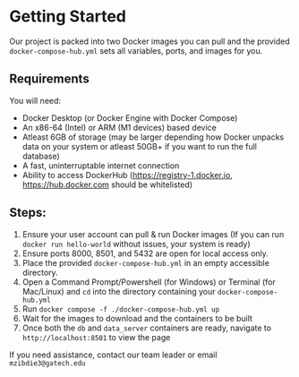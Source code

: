 # Getting Started

Our project is packed into two Docker images you can pull and the provided `docker-compose-hub.yml` sets all variables, ports, and images for you.

## Requirements

You will need:
* Docker Desktop (or Docker Engine with Docker Compose)
* An x86-64 (Intel) or ARM (M1 devices) based device 
* Atleast 6GB of storage (may be larger depending how Docker unpacks data on your system or atleast 50GB+ if you want to run the full database)
* A fast, uninterruptable internet connection
* Ability to access DockerHub (https://registry-1.docker.io, https://hub.docker.com should be whitelisted)

## Steps:

1. Ensure your user account can pull & run Docker images (If you can run `docker run hello-world` without issues, your system is ready)
2. Ensure ports 8000, 8501, and 5432 are open for local access only.
3. Place the provided `docker-compose-hub.yml` in an empty accessible directory.
4. Open a Command Prompt/Powershell (for Windows) or Terminal (for Mac/Linux) and `cd` into the directory containing your `docker-compose-hub.yml`
5. Run `docker compose -f ./docker-compose-hub.yml up` 
6. Wait for the images to download and the containers to be built
7. Once both the `db` and `data_server` containers are ready, navigate to `http://localhost:8501` to view the page

If you need assistance, contact our team leader or email `mzibdie3@gatech.edu`